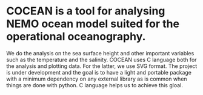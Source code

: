 # COCEAN is a tool for analysing NEMO ocean model suited for the operational oceanography. 

We do the analysis on the sea surface height and other important variables such as the temperature and the salinity. COCEAN uses C language both for the analysis and plotting data. For the latter, we use SVG format. The project is under development and the goal is to have a light and portable package with a minimum dependency on any external library as is common when things are done with python. C language helps us to achieve this gloal. 
